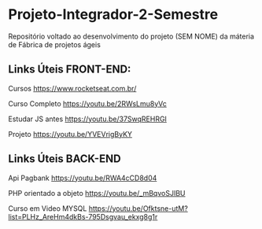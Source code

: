 # Projeto-Integrador-2-Semestre
Repositório voltado ao desenvolvimento do projeto (SEM NOME) da máteria de Fábrica de projetos ágeis

Links Úteis FRONT-END:
----------------------
Cursos
https://www.rocketseat.com.br/

Curso Completo
https://youtu.be/2RWsLmu8yVc

Estudar JS antes
https://youtu.be/37SwqREHRGI

Projeto
https://youtu.be/YVEVrigByKY

Links Úteis BACK-END
--------------------
Api Pagbank
https://youtu.be/RWA4cCD8d04

PHP orientado a objeto
https://youtu.be/_mBqvoSJIBU

Curso em Video MYSQL
https://youtu.be/Ofktsne-utM?list=PLHz_AreHm4dkBs-795Dsgvau_ekxg8g1r
